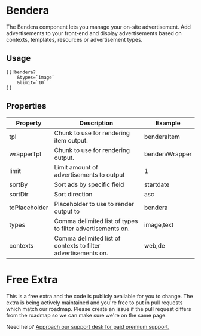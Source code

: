 # Bendera
The Bendera component lets you manage your on-site advertisement. Add advertisements to your front-end and display advertisements based on contexts, templates, resources or advertisement types.

## Usage
```
[[!bendera? 
    &types=`image`
    &limit=`10`
]]
```

## Properties
| Property      | Description                                                   | Example        |
|---------------|---------------------------------------------------------------|----------------|
| tpl           | Chunk to use for rendering item output.                       | benderaItem    |
| wrapperTpl    | Chunk to use for rendering output.                            | benderaWrapper |
| limit         | Limit amount of advertisements to output                      | 1              |
| sortBy        | Sort ads by specific field                                    | startdate      |
| sortDir       | Sort direction                                                | asc            |
| toPlaceholder | Placeholder to use to render output to                        | bendera        |
| types         | Comma delimited list of types to filter advertisements on.    | image,text     |
| contexts      | Comma delimited list of contexts to filter advertisements on. | web,de         |     |

# Free Extra
This is a free extra and the code is publicly available for you to change. The extra is being actively maintained and you're free to put in pull requests which match our roadmap. Please create an issue if the pull request differs from the roadmap so we can make sure we're on the same page.

Need help? [Approach our support desk for paid premium support.](mailto:service@sterc.com)
